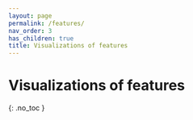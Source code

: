 ```yaml
---
layout: page
permalink: /features/
nav_order: 3
has_children: true
title: Visualizations of features
---
```


# Visualizations of features #

{: .no_toc } 


